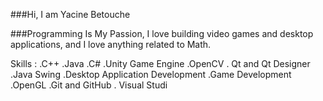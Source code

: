 ###Hi, I am Yacine Betouche 

###Programming Is My Passion, I love building video games and desktop applications, and I love anything related to Math.


Skills :
.C++
.Java
.C#
.Unity Game Engine
.OpenCV
. Qt and Qt Designer
.Java Swing
.Desktop Application Development
.Game Development
.OpenGL
.Git and GitHub
. Visual Studi

